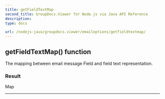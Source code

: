 ```yaml
---
title: getFieldTextMap
second_title: GroupDocs.Viewer for Node.js via Java API Reference
description: 
type: docs

url: /nodejs-java/groupdocs.viewer/emailoptions/getfieldtextmap/
---
```


## getFieldTextMap()  function

 The mapping between email message  Field and field text representation.
 

### Result
Map


---


